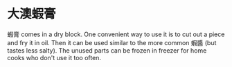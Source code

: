 # 大澳蝦膏

蝦膏 comes in a dry block. One convenient way to use it is to cut out a piece
and fry it in oil. Then it can be used similar to the more common 蝦醬 (but
tastes less salty). The unused parts can be frozen in freezer for home cooks
who don't use it too often.



